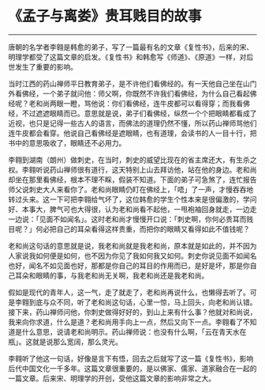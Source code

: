 # 《孟子与离娄》贵耳贱目的故事

------

唐朝的名学者李翱是韩愈的弟子，写了一篇最有名的文章《复性书》，后来的宋、明理学都受了这篇文章的启发。《复性书》和韩愈写《师道》、《原道》一样，对后世发生了重要的影响。

当时江西的药山禅师平日教育弟子，是不许他们看佛经的。有一天他自己坐在山门外看佛经，一个弟子就问他：师父啊，你既然不许我们看佛经，为什么自己看起佛经呢？老和尚两眼一瞪，骂他说：你们看佛经，连牛皮都可以看得穿；而我看佛经，不过遮遮眼睛而已。意思就是说，弟子们看佛经，纵然一个个把眼睛都看成了近视，也只是记得一些古人的语言，而佛法的道理仍然不懂，所以药山禅师骂他们连牛皮都会看穿。他说自己看佛经是遮眼睛，也有道理，会读书的人一目十行，把书中的意思吸收了，眼睛还不必用力。

李翱到湖南（朗州）做刺史，在当时，刺史的威望比现在的省主席还大，有生杀之权。李翱听说药山禅师很有道行，这天特别上山去拜访他，站在他的身边。老和尚却坐在那里看佛经，根本不理不睬，假装不知道。下面的弟子可急煞了，连忙报告师父说刺史大人来看你了。老和尚眼睛仍盯在佛经上，「唔」了一声，才慢吞吞地转过头来。这一下可把李翱给气坏了，这位韩愈的学生个性本来是很偏激的，学问好、本事大，脾气可也大得很，认为老和尚看不起他，一甩袍袖回身就走，一边走一边说：「见面不如闻名」。这时老和尚才慢慢开口说：「刺史啊，你何必贵耳而贱目呢？」何必把自己的耳朵看得这样贵重，而把你的眼睛又看得如此不值钱呢？

老和尚这句话的意思就是说，我老和尚就是我老和尚，原本就是如此的，并不因为人家说我如何便是如何，也不因为你见了我如何我又如何。刺史你说见面不如闻名也好，闻名不如见面也好，那都是你自己的耳目的作用而已，是好是坏，那是你自己耳朵和眼睛的事，与我老和尚无关啊，我老和尚还是我老和尚。

假如是现代的青年人，这一气，走了就走了，老和尚再说什么，也懒得去听了。可是李翱到底与众不同，听了老和尚这句话，心里一惊，马上回头，向老和尚认错。接下来，药山禅师问他，你刺史做得好好的，到山上来有什么事？他就对和尚说，我来向你求道，什么是道？老和尚用手向上一点，然后又向下一点。李翱看了不知道是什么意思，说请老和尚明示。药山禅师说：也没有什么啊，「云在青天水在瓶」。这就是说那么宽阔，那么灵光。

李翱听了他这一句话，好像是言下有悟，回去之后就写了这一篇《复性书》，影响后代中国文化一千多年。这篇文章很重要的，是以佛家、儒家、道家融合在一起的一篇文章。后来宋、明理学的开创，受他这篇文章的影响非常之大。

